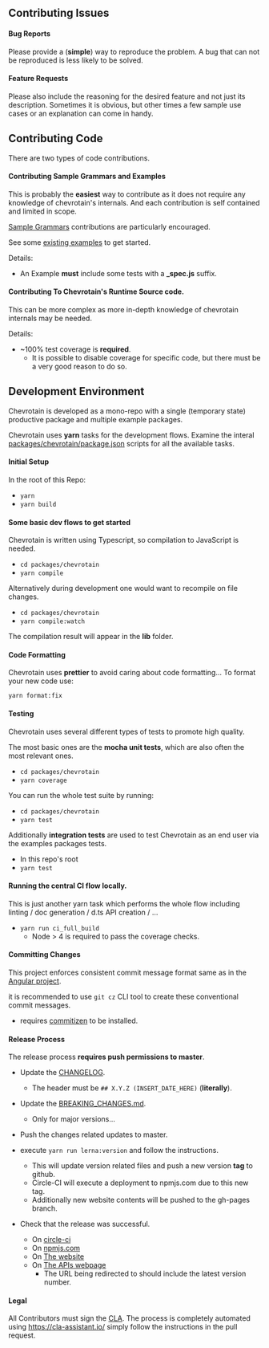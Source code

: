 ## Contributing Issues

#### Bug Reports

Please provide a (**simple**) way to reproduce the problem.
A bug that can not be reproduced is less likely to be solved.

#### Feature Requests

Please also include the reasoning for the desired feature and not just its description.
Sometimes it is obvious, but other times a few sample use cases or an explanation
can come in handy.

## Contributing Code

There are two types of code contributions.

#### Contributing Sample Grammars and Examples

This is probably the **easiest** way to contribute as it does not require any knowledge of chevrotain's internals.
And each contribution is self contained and limited in scope.

[Sample Grammars][sample_grammars] contributions are particularly encouraged.

See some [existing examples][examples] to get started.

Details:

- An Example **must** include some tests with a **\_spec.js** suffix.

#### Contributing To Chevrotain's Runtime Source code.

This can be more complex as more in-depth knowledge of chevrotain internals may be needed.

Details:

- ~100% test coverage is **required**.
  - It is possible to disable coverage for specific code, but there must be a very good reason to do so.

## Development Environment

Chevrotain is developed as a mono-repo with a single (temporary state) productive package
and multiple example packages.

Chevrotain uses **yarn** tasks for the development flows.
Examine the interal [packages/chevrotain/package.json][package] scripts for all the available tasks.

#### Initial Setup

In the root of this Repo:

- `yarn`
- `yarn build`

#### Some basic dev flows to get started

Chevrotain is written using Typescript, so compilation to JavaScript is needed.

- `cd packages/chevrotain`
- `yarn compile`

Alternatively during development one would want to recompile on file changes.

- `cd packages/chevrotain`
- `yarn compile:watch`

The compilation result will appear in the **lib** folder.

#### Code Formatting

Chevrotain uses **prettier** to avoid caring about code formatting...
To format your new code use:

`yarn format:fix`

#### Testing

Chevrotain uses several different types of tests to promote high quality.

The most basic ones are the **mocha unit tests**, which are also often the most relevant ones.

- `cd packages/chevrotain`
- `yarn coverage`

You can run the whole test suite by running:

- `cd packages/chevrotain`
- `yarn test`

Additionally **integration tests** are used to test Chevrotain as an end user via the examples packages
tests.

- In this repo's root
- `yarn test`

#### Running the central CI flow locally.

This is just another yarn task which performs the whole flow
including linting / doc generation / d.ts API creation / ...

- `yarn run ci_full_build`
  - Node > 4 is required to pass the coverage checks.

#### Committing Changes

This project enforces consistent commit message format same as in the [Angular project](https://github.com/angular/angular/blob/master/CONTRIBUTING.md#type).

it is recommended to use `git cz` CLI tool to create these conventional commit messages.

- requires [commitizen](https://github.com/commitizen/cz-cli#installing-the-command-line-tool) to be installed.

#### Release Process

The release process **requires push permissions to master**.

- Update the [CHANGELOG](./packages/chevrotain/docs/changes/CHANGELOG.md).
  - The header must be `## X.Y.Z (INSERT_DATE_HERE)` (**literally**).
- Update the [BREAKING_CHANGES.md](./packages/chevrotain/docs/changes/BREAKING_CHANGES.md).
  - Only for major versions...
- Push the changes related updates to master.
- execute `yarn run lerna:version` and follow the instructions.
  - This will update version related files and push a new version **tag** to github.
  - Circle-CI will execute a deployment to npmjs.com due to this new tag.
  - Additionally new website contents will be pushed to the gh-pages branch.
- Check that the release was successful.

  - On [circle-ci](https://circleci.com/gh/chevrotain/chevrotain)
  - On [npmjs.com](https://www.npmjs.com/package/chevrotain)
  - On [The website](https://chevrotain.io/docs/changes/CHANGELOG.html)
  - On [The APIs webpage](https://chevrotain.io/documentation/)
    - The URL being redirected to should include the latest version number.

#### Legal

All Contributors must sign the [CLA][cla].
The process is completely automated using https://cla-assistant.io/
simply follow the instructions in the pull request.

[examples]: https://github.com/chevrotain/chevrotain/tree/master/examples
[sample_grammars]: https://github.com/chevrotain/chevrotain/tree/master/examples/grammars
[cla]: https://cla-assistant.io/chevrotain/chevrotain
[package]: https://github.com/chevrotain/chevrotain/blob/master/packages/chevrotain/package.json
